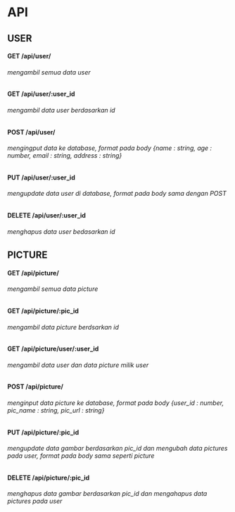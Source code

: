 # API

## USER
#### GET /api/user/
###### mengambil semua data user  

#### GET /api/user/:user_id 
###### mengambil data user berdasarkan id  

#### POST /api/user/ 
###### mengingput data ke database, format pada body {name : string, age : number, email : string, address : string}  

#### PUT /api/user/:user_id 
###### mengupdate data user di database, format pada body sama dengan POST  

#### DELETE /api/user/:user_id 
###### menghapus data user bedasarkan id  

  

## PICTURE
#### GET /api/picture/ 
###### mengambil semua data picture  

#### GET /api/picture/:pic_id 
###### mengambil data picture berdsarkan id  

#### GET /api/picture/user/:user_id 
###### mengambil data user dan data picture milik user  

#### POST /api/picture/ 
###### menginput data picture ke database, format pada body {user_id : number, pic_name : string, pic_url : string}  

#### PUT /api/picture/:pic_id 
###### mengupdate data gambar berdasarkan pic_id dan mengubah data pictures pada user, format pada body sama seperti picture  

#### DELETE /api/picture/:pic_id 
###### menghapus data gambar berdasarkan pic_id dan mengahapus data pictures pada user  
